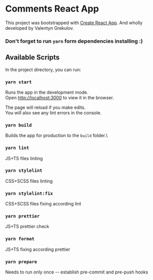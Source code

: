 # Comments React App

This project was bootstrapped with [Create React App](https://github.com/facebook/create-react-app).
And wholly developed by Valentyn Grekulov.

### Don't forget to run `yarn` form dependencies installing :)

## Available Scripts

In the project directory, you can run:

### `yarn start`

Runs the app in the development mode.\
Open [http://localhost:3000](http://localhost:3000) to view it in the browser.

The page will reload if you make edits.\
You will also see any lint errors in the console.

### `yarn build`

Builds the app for production to the `build` folder.\

### `yarn lint`

JS+TS files linting

### `yarn stylelint`

CSS+SCSS files linting

### `yarn stylelint:fix`

CSS+SCSS files fixing according lint

### `yarn prettier`

JS+TS prettier check

### `yarn format`

JS+TS fixing according prettier

### `yarn prepare`

Needs to run only once -- establish pre-commit and pre-push hooks